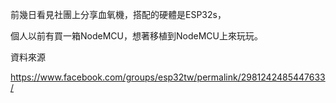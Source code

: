 前幾日看見社團上分享血氧機，搭配的硬體是ESP32s，

個人以前有買一箱NodeMCU，想著移植到NodeMCU上來玩玩。



資料來源

https://www.facebook.com/groups/esp32tw/permalink/2981242485447633/

